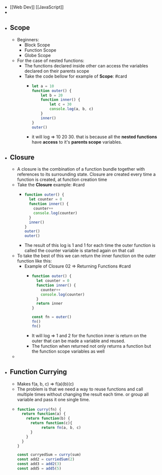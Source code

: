 - [[Web Dev]] [[JavaScript]]
-
- ## Scope
	- Beginners:
		- Block Scope
		- Function Scope
		- Globe Scope
	- For the case of nested functions:
		- The functions declared inside other can access the variables declared on their parents scope
		- Take the code bellow for example of **Scope**: #card
			- ```javascript 
			  let a = 10
			  function outer() {
			      let b = 20
			      function inner() {
			          let c = 30
			          console.log(a, b, c)
			      }
			      inner()
			  }
			  outer()
			  ```
			- it will log => 10 20 30. that is because all the **nested functions** have **access** to it's **parents scope** variables.
- ## Closure
	- A closure is the combination of a function bundle together with references to its surrounding state. Closure are created every time a function is created, at function creation time
	- Take the **Closure** example: #card
		- ```javascript 
		  function outer() {
		    let counter = 0
		    function inner() {
		      counter++
		      console.log(counter)
		    }
		    inner()
		  }
		  outer()
		  outer()
		  ```
		- The result of this log is 1 and 1 for each time the outer function is called the counter variable is started again on that call
	- To take the best of this we can return the inner function on the outer function like this:
		- Example of Closure 02 => Returning Functions #card
			- ```javascript 
			  function outer() {
			    let counter = 0
			    function inner() {
			      counter++
			      console.log(counter)
			    }
			    return inner
			  }
			  
			  const fn = outer()
			  fn()
			  fn()
			  ```
			- It will log => 1 and 2 for the function inner is return on the outer that can be made a variable and reused.
			- The function when returned not only returns a function but the function scope variables as well
	-
- ## Function Currying
	- Makes f(a, b, c) => f(a)(b)(c)
	- The problem is that we need a way to reuse functions and call multiple times without changing the result each time. or group all variable and pass it one single time.
	- ```Javascript 
	  function curry(fn) {
	    return function(a) {
	      return function(b) {
	        return function(c){
	        	 return fn(a, b, c)
	        }
	      }
	    }
	  }
	  
	  const curryedSum = curry(sum)
	  const add2 = curriedSum(2)
	  const add3 = add2(3)
	  const add5 = add5(5)
	  ```